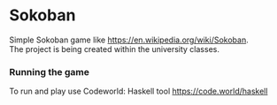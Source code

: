 # Sokoban

Simple Sokoban game like https://en.wikipedia.org/wiki/Sokoban.  
The project is being created within the university classes.

### Running the game
To run and play use Codeworld: Haskell tool https://code.world/haskell